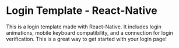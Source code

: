 # Login Template - React-Native
This is a login template made with React-Native. It includes login animations, mobile keyboard compatibility, and a connection for login verification. This is a great way to get started with your login page! 
